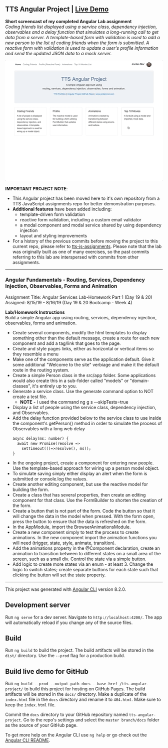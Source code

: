 ## TTS Angular Project | [Live Demo](https://jordanmor.github.io/tts-angular-project/)

**Short screencast of my completed Angular Lab assignment**  
<em>Coding friends list displayed using a service class, dependency injection, observables and a delay function that simulates a long-running call to get data from a server. A template-based form with validation is used to add a new person to the list of coding friends when the form is submitted. A reactive form with validation is used to update a user's profile information and send the updated JSON data to a mock server.</em>  

![Angular Lab Screen Shot](angular-screencast.gif)

**IMPORTANT PROJECT NOTE**: 
- This Angular project has been moved here to it's own repository from a TTS JavaScript assignments repo for better demonstration purposes.
- **Additional features** have been added including: 
  - template-driven form validation
  - reactive form validation, including a custom email validator 
  - a modal component and modal service shared by using dependency injection
  - layout and styling improvements
- For a history of the previous commits before moving the project to this current repo, please refer to [tts-js-assignments](https://github.com/jordanmor/tts-js-assignments). Please note that the lab was originally built as one of many exercises, so the past commits referring to this lab are interspersed with commits from other assignments.

---

### Angular Fundamentals - Routing, Services, Dependency Injection, Observables, Forms and Animation

Assignment Title: Angular Services Lab-Homework Part 1 (Day 19 & 20)  
Assigned: 8/15/19 - 8/16/19 (Day 19 & 20 Bootcamp - Week 4) 

**Lab/Homework Instructions**   
Build a simple Angular app using routing, services, dependency injection, observables, forms and animation.   
- Create several components, modify the html templates to display something other than the default message, create a route for each new component and add a tag/link that goes to the page.
- Create and style pages links, either as horizontal or vertical items so they resemble a menu
- Make one of the components serve as the application default. Give it some additional "Welcome to the site" verbiage and make it the default route in the routing system.
- Create a simple Person class in the src/app folder. Some applications would also create this in a sub-folder called "models" or "domain-classes", it's entirely up to you.
- Generate a service class. Use the generate command option to NOT create a test file.
  - **NOTE** - I used the command ng g s --skipTests=true
- Display a list of people using the service class, dependency injection, and Observables.
- Add the delay function provided below to the service class to use inside the component's getPerson() method in order to simulate the process of Observables with a long web delay
  ```
  async delay(ms: number) {
    await new Promise(resolve => 
      setTimeout(()=>resolve(), ms));
  }
  ```
- In the ongoing project, create a component for entering new people. Use the template-based approach for wiring up a person model object.
- To simulate saving simply either display an alert when the form is submitted or console.log the values.
- Create another editing component, but use the reactive model for building the form.
- Create a class that has several properties, then create an editing component for that class. Use the FormBuilder to shorten the creation of the form.
- Create a button that is not part of the form. Code the button so that it will change the data in the model when pressed. With the form open, press the button to ensure that the data is refreshed on the form.
- In the AppModule, import the BrowserAnimationsModule.
- Create a new component simply to test the process to create animations. In the new component import the animation functions you will need (trigger, state, style, animate, transition).
- Add the animations property in the @Component declaration, create an animation to transition between to different states on a small area of the screen, such as a small div. Control the state via a simple button.
- Add logic to create more states via an enum - at least 3. Change the logic to switch states; create separate buttons for each state such that clicking the button will set the state property.  

---

This project was generated with [Angular CLI](https://github.com/angular/angular-cli) version 8.2.0.

## Development server

Run `ng serve` for a dev server. Navigate to `http://localhost:4200/`. The app will automatically reload if you change any of the source files.

## Build

Run `ng build` to build the project. The build artifacts will be stored in the `dist/` directory. Use the `--prod` flag for a production build.

## Build live demo for GitHub
Run `ng build --prod --output-path docs --base-href /tts-angular-project/` to build this project for hosting on GitHub Pages. The build artifacts will be stored in the `docs/` directory. Make a duplicate of the `index.html` file in the `docs` directory and rename it to `404.html`. Make sure to keep the `index.html` file.

Commit the `docs` directory to your GitHub repository named `tts-angular-project`. Go to the repo's settings and select the `master branch/docs` folder as the source of your GitHub page.

To get more help on the Angular CLI use `ng help` or go check out the [Angular CLI README](https://github.com/angular/angular-cli/blob/master/README.md).
